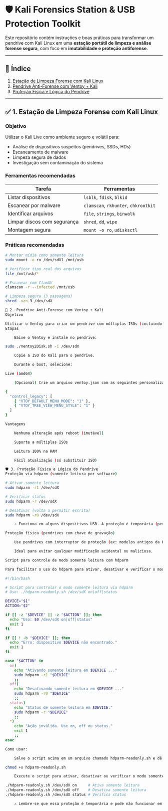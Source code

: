 # 🛡️ Kali Forensics Station & USB Protection Toolkit

Este repositório contém instruções e boas práticas para transformar um pendrive com Kali Linux em uma **estação portátil de limpeza e análise forense segura**, com foco em **imutabilidade e proteção antiforense**.

---

## 📁 Índice

1. [Estação de Limpeza Forense com Kali Linux](#1-estação-de-limpeza-forense-com-kali-linux)  
2. [Pendrive Anti-Forense com Ventoy + Kali](#2-pendrive-anti-forense-com-ventoy--kali)  
3. [Proteção Física e Lógica do Pendrive](#3-proteção-física-e-lógica-do-pendrive)  

---

## ✅ 1. Estação de Limpeza Forense com Kali Linux

### Objetivo

Utilizar o Kali Live como ambiente seguro e volátil para:

- Análise de dispositivos suspeitos (pendrives, SSDs, HDs)  
- Escaneamento de malware  
- Limpeza segura de dados  
- Investigação sem contaminação do sistema  

### Ferramentas recomendadas

| Tarefa                        | Ferramentas                            |
|------------------------------|--------------------------------------|
| Listar dispositivos           | `lsblk`, `fdisk`, `blkid`            |
| Escanear por malware          | `clamscan`, `rkhunter`, `chkrootkit`|
| Identificar arquivos          | `file`, `strings`, `binwalk`         |
| Limpar discos com segurança   | `shred`, `dd`, `wipe`                |
| Montagem segura               | `mount -o ro`, `udisksctl`           |

### Práticas recomendadas

```bash
# Montar mídia como somente leitura
sudo mount -o ro /dev/sdX1 /mnt/usb

# Verificar tipo real dos arquivos
file /mnt/usb/*

# Escanear com ClamAV
clamscan -r --infected /mnt/usb

# Limpeza segura (3 passagens)
shred -vzn 3 /dev/sdX

🔐 2. Pendrive Anti-Forense com Ventoy + Kali
Objetivo

Utilizar o Ventoy para criar um pendrive com múltiplas ISOs (incluindo Kali), sem persistência e sem riscos de contaminação.
Etapas

    Baixe o Ventoy e instale no pendrive:

sudo ./Ventoy2Disk.sh -i /dev/sdX

    Copie a ISO do Kali para o pendrive.

    Durante o boot, selecione:

Live (amd64)

    (Opcional) Crie um arquivo ventoy.json com as seguintes personalizações:

{
  "control_legacy": [
    { "VTOY_DEFAULT_MENU_MODE": "1" },
    { "VTOY_TREE_VIEW_MENU_STYLE": "1" }
  ]
}

Vantagens

    Nenhuma alteração após reboot (imutável)

    Suporte a múltiplas ISOs

    Leitura 100% na RAM

    Fácil atualização (só substituir ISO)

🛡️ 3. Proteção Física e Lógica do Pendrive
Proteção via hdparm (somente leitura por software)

# Ativar somente leitura
sudo hdparm -r1 /dev/sdX

# Verificar status
sudo hdparm -r /dev/sdX

# Desativar (volta a permitir escrita)
sudo hdparm -r0 /dev/sdX

    ⚠️ Funciona em alguns dispositivos USB. A proteção é temporária (perde após reboot).

Proteção física (pendrives com chave de gravação)

    Use pendrives com interruptor de proteção (ex: modelos antigos da Kingston, Transcend).

    Ideal para evitar qualquer modificação acidental ou maliciosa.

Script para controle de modo somente leitura com hdparm

Para facilitar o uso do hdparm para ativar, desativar e verificar o modo somente leitura, você pode usar este script simples:

#!/bin/bash

# Script para controlar o modo somente leitura via hdparm
# Uso: ./hdparm-readonly.sh /dev/sdX on|off|status

DEVICE="$1"
ACTION="$2"

if [[ -z "$DEVICE" || -z "$ACTION" ]]; then
  echo "Uso: $0 /dev/sdX on|off|status"
  exit 1
fi

if [[ ! -b "$DEVICE" ]]; then
  echo "Erro: dispositivo $DEVICE não encontrado."
  exit 1
fi

case "$ACTION" in
  on)
    echo "Ativando somente leitura em $DEVICE ..."
    sudo hdparm -r1 "$DEVICE"
    ;;
  off)
    echo "Desativando somente leitura em $DEVICE ..."
    sudo hdparm -r0 "$DEVICE"
    ;;
  status)
    echo "Status de somente leitura em $DEVICE:"
    sudo hdparm -r "$DEVICE"
    ;;
  *)
    echo "Ação inválida. Use on, off ou status."
    exit 1
    ;;
esac

Como usar:

    Salve o script acima em um arquivo chamado hdparm-readonly.sh e dê permissão de execução:

chmod +x hdparm-readonly.sh

    Execute o script para ativar, desativar ou verificar o modo somente leitura no seu pendrive:

./hdparm-readonly.sh /dev/sdX on     # Ativa somente leitura
./hdparm-readonly.sh /dev/sdX off    # Desativa somente leitura
./hdparm-readonly.sh /dev/sdX status # Verifica status

    ⚠️ Lembre-se que essa proteção é temporária e pode não funcionar em todos os dispositivos USB.

